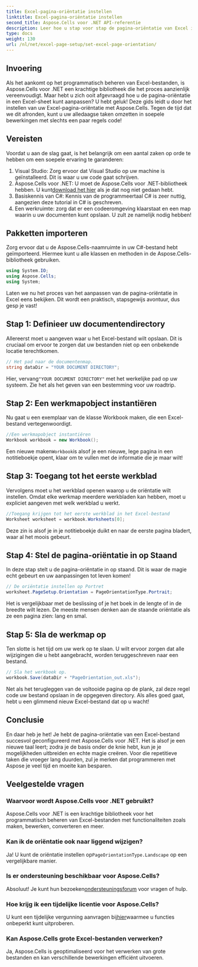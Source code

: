 ```yaml
---
title: Excel-pagina-oriëntatie instellen
linktitle: Excel-pagina-oriëntatie instellen
second_title: Aspose.Cells voor .NET API-referentie
description: Leer hoe u stap voor stap de pagina-oriëntatie van Excel instelt met Aspose.Cells voor .NET. Krijg geoptimaliseerde resultaten.
type: docs
weight: 130
url: /nl/net/excel-page-setup/set-excel-page-orientation/
---
```

## Invoering

Als het aankomt op het programmatisch beheren van Excel-bestanden, is Aspose.Cells voor .NET een krachtige bibliotheek die het proces aanzienlijk vereenvoudigt. Maar hebt u zich ooit afgevraagd hoe u de pagina-oriëntatie in een Excel-sheet kunt aanpassen? U hebt geluk! Deze gids leidt u door het instellen van uw Excel-pagina-oriëntatie met Aspose.Cells. Tegen de tijd dat we dit afronden, kunt u uw alledaagse taken omzetten in soepele bewerkingen met slechts een paar regels code!

## Vereisten

Voordat u aan de slag gaat, is het belangrijk om een aantal zaken op orde te hebben om een soepele ervaring te garanderen:

1. Visual Studio: Zorg ervoor dat Visual Studio op uw machine is geïnstalleerd. Dit is waar u uw code gaat schrijven.
2.  Aspose.Cells voor .NET: U moet de Aspose.Cells voor .NET-bibliotheek hebben. U kunt[download het hier](https://releases.aspose.com/cells/net/) als je dat nog niet gedaan hebt.
3. Basiskennis van C#: Kennis van de programmeertaal C# is zeer nuttig, aangezien deze tutorial in C# is geschreven.
4. Een werkruimte: zorg dat er een codeeromgeving klaarstaat en een map waarin u uw documenten kunt opslaan. U zult ze namelijk nodig hebben!

## Pakketten importeren

Zorg ervoor dat u de Aspose.Cells-naamruimte in uw C#-bestand hebt geïmporteerd. Hiermee kunt u alle klassen en methoden in de Aspose.Cells-bibliotheek gebruiken.

```csharp
using System.IO;
using Aspose.Cells;
using System;
```

Laten we nu het proces van het aanpassen van de pagina-oriëntatie in Excel eens bekijken. Dit wordt een praktisch, stapsgewijs avontuur, dus gesp je vast!

## Stap 1: Definieer uw documentendirectory

Allereerst moet u aangeven waar u het Excel-bestand wilt opslaan. Dit is cruciaal om ervoor te zorgen dat uw bestanden niet op een onbekende locatie terechtkomen.

```csharp
// Het pad naar de documentenmap.
string dataDir = "YOUR DOCUMENT DIRECTORY";
```

 Hier, vervang`"YOUR DOCUMENT DIRECTORY"` met het werkelijke pad op uw systeem. Zie het als het geven van een bestemming voor uw roadtrip.

## Stap 2: Een werkmapobject instantiëren

Nu gaat u een exemplaar van de klasse Workbook maken, die een Excel-bestand vertegenwoordigt.

```csharp
//Een werkmapobject instantiëren
Workbook workbook = new Workbook();
```

 Een nieuwe maken`Workbook`is alsof je een nieuwe, lege pagina in een notitieboekje opent, klaar om te vullen met de informatie die je maar wilt!

## Stap 3: Toegang tot het eerste werkblad

Vervolgens moet u het werkblad openen waarop u de oriëntatie wilt instellen. Omdat elke werkmap meerdere werkbladen kan hebben, moet u expliciet aangeven met welk werkblad u werkt.

```csharp
//Toegang krijgen tot het eerste werkblad in het Excel-bestand
Worksheet worksheet = workbook.Worksheets[0];
```

Deze zin is alsof je in je notitieboekje duikt en naar de eerste pagina bladert, waar al het moois gebeurt.

## Stap 4: Stel de pagina-oriëntatie in op Staand

In deze stap stelt u de pagina-oriëntatie in op staand. Dit is waar de magie echt gebeurt en uw aanpassingen tot leven komen!

```csharp
// De oriëntatie instellen op Portret
worksheet.PageSetup.Orientation = PageOrientationType.Portrait;
```

Het is vergelijkbaar met de beslissing of je het boek in de lengte of in de breedte wilt lezen. De meeste mensen denken aan de staande oriëntatie als ze een pagina zien: lang en smal.

## Stap 5: Sla de werkmap op

Ten slotte is het tijd om uw werk op te slaan. U wilt ervoor zorgen dat alle wijzigingen die u hebt aangebracht, worden teruggeschreven naar een bestand.

```csharp
// Sla het werkboek op.
workbook.Save(dataDir + "PageOrientation_out.xls");
```

Net als het terugleggen van de voltooide pagina op de plank, zal deze regel code uw bestand opslaan in de opgegeven directory. Als alles goed gaat, hebt u een glimmend nieuw Excel-bestand dat op u wacht!

## Conclusie

En daar heb je het! Je hebt de pagina-oriëntatie van een Excel-bestand succesvol geconfigureerd met Aspose.Cells voor .NET. Het is alsof je een nieuwe taal leert; zodra je de basis onder de knie hebt, kun je je mogelijkheden uitbreiden en echte magie creëren. Voor die repetitieve taken die vroeger lang duurden, zul je merken dat programmeren met Aspose je veel tijd en moeite kan besparen.

## Veelgestelde vragen

### Waarvoor wordt Aspose.Cells voor .NET gebruikt?
Aspose.Cells voor .NET is een krachtige bibliotheek voor het programmatisch beheren van Excel-bestanden met functionaliteiten zoals maken, bewerken, converteren en meer.

### Kan ik de oriëntatie ook naar liggend wijzigen?
 Ja! U kunt de oriëntatie instellen op`PageOrientationType.Landscape` op een vergelijkbare manier.

### Is er ondersteuning beschikbaar voor Aspose.Cells?
 Absoluut! Je kunt hun bezoeken[ondersteuningsforum](https://forum.aspose.com/c/cells/9) voor vragen of hulp.

### Hoe krijg ik een tijdelijke licentie voor Aspose.Cells?
 U kunt een tijdelijke vergunning aanvragen bij[hier](https://purchase.aspose.com/temporary-license/)waarmee u functies onbeperkt kunt uitproberen.

### Kan Aspose.Cells grote Excel-bestanden verwerken?
Ja, Aspose.Cells is geoptimaliseerd voor het verwerken van grote bestanden en kan verschillende bewerkingen efficiënt uitvoeren.